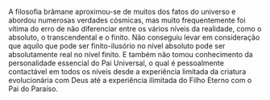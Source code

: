 ﻿A filosofia brâmane aproximou-se de muitos dos fatos do universo e abordou numerosas verdades cósmicas, mas muito frequentemente foi vítima do erro de não diferenciar entre os vários níveis da realidade, como o absoluto, o transcendental e o finito. Não conseguiu levar em consideração que aquilo que pode ser finito-ilusório no nível absoluto pode ser absolutamente real no nível finito. E também não tomou conhecimento da personalidade essencial do Pai Universal, o qual é pessoalmente contactável em todos os níveis desde a experiência limitada da criatura evolucionária com Deus até a experiência ilimitada do Filho Eterno com o Pai do Paraíso.